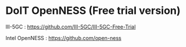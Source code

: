 # DoIT OpenNESS (Free trial version)

III-5GC :
https://github.com/III-5GC/III-5GC-Free-Trial

Intel OpenNESS :
https://github.com/open-ness


